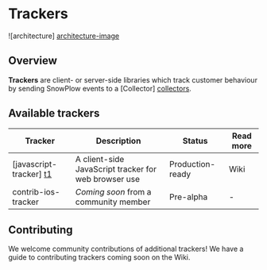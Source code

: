 # Trackers

![architecture] [architecture-image]

## Overview

**Trackers** are client- or server-side libraries which track customer behaviour by sending SnowPlow events to a [Collector] [collectors].

## Available trackers

| Tracker                   | Description                                          | Status           | Read more |
|---------------------------|------------------------------------------------------|------------------|-----------|
| [javascript-tracker] [t1] | A client-side JavaScript tracker for web browser use | Production-ready | Wiki      |
| contrib-ios-tracker       | _Coming soon_ from a community member              | Pre-alpha        | -         | 

## Contributing

We welcome community contributions of additional trackers! We have a guide to contributing trackers coming soon on the Wiki. 

[architecture-image]: https://github.com/snowplow/snowplow/raw/master/1-trackers/1-trackers.png
[collectors]: https://github.com/snowplow/snowplow/tree/master/2-collectors
[t1]: ./1-trackers/javascript-tracker/